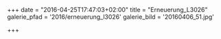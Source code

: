 +++
date = "2016-04-25T17:47:03+02:00"
title = "Erneuerung_L3026"
galerie_pfad = '2016/erneuerung_l3026'
galerie_bild = '20160406_51.jpg'

+++